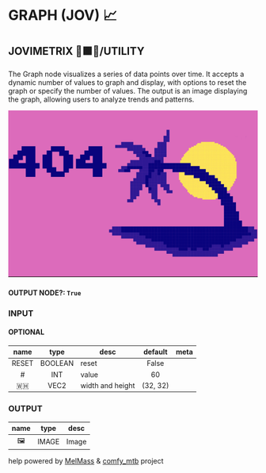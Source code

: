 # GRAPH (JOV) 📈

## JOVIMETRIX 🔺🟩🔵/UTILITY

The Graph node visualizes a series of data points over time. It accepts a dynamic number of values to graph and display, with options to reset the graph or specify the number of values. The output is an image displaying the graph, allowing users to analyze trends and patterns.

![GRAPH](./GRAPH.png)

#### OUTPUT NODE?: `True`

### INPUT

#### OPTIONAL

name | type | desc | default | meta
:---:|:---:|---|:---:|---
RESET | BOOLEAN | reset | False | 
\# | INT | value | 60 | 
🇼🇭 | VEC2 | width and height | (32, 32) | 

### OUTPUT

name | type | desc
:---:|:---:|---
🖼️ | IMAGE | Image 

help powered by [MelMass](https://github.com/melMass) & [comfy_mtb](https://github.com/melMass/comfy_mtb) project